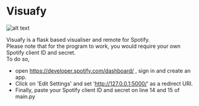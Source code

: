 # Visuafy

![alt text](https://github.com/aryanbhajanka/Visuafy/tree/main/Screenshots/Gradient.png?raw=true)

Visuafy is a flask based visualiser and remote for Spotify.  
Please note that for the program to work, you would require your own Spotify client ID and secret.  
To do so,  
- open https://developer.spotify.com/dashboard/ , sign in and create an app.  
- Click on 'Edit Settings' and set 'http://127.0.0.1:5000/' as a redirect URI.  
- Finally, paste your Spotify client ID and secret on line 14 and 15 of main.py  
